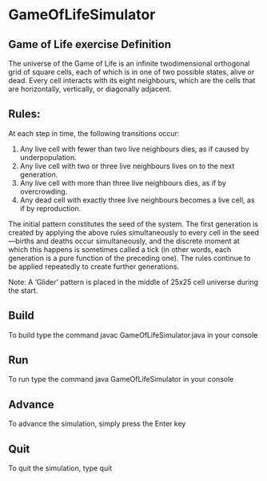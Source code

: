 # GameOfLifeSimulator

## Game of Life exercise Definition
The universe of the Game of Life is an infinite two­dimensional orthogonal grid of square cells, each of which is in one of two possible states, alive or dead. Every cell interacts with its eight neighbours, which are the cells that are horizontally, vertically, or diagonally adjacent.

## Rules:

At each step in time, the following transitions occur:
1. Any live cell with fewer than two live neighbours dies, as if caused by under­population.
2. Any live cell with two or three live neighbours lives on to the next generation.
3. Any live cell with more than three live neighbours dies, as if by overcrowding.
4. Any dead cell with exactly three live neighbours becomes a live cell, as if by reproduction.

The initial pattern constitutes the seed of the system. The first generation is created by applying the above rules simultaneously to every cell in the seed—births and deaths occur simultaneously, and the discrete moment at which this happens is sometimes called a tick (in other words, each generation is a pure function of the preceding one). The rules continue to be applied repeatedly to create further generations.

Note: A ‘Glider’ pattern is placed in the middle of 25x25 cell universe during the start.


## Build
To build type the command javac GameOfLifeSimulator.java in your console

## Run
To run type the command java GameOfLifeSimulator in your console

## Advance
To advance the simulation, simply press the Enter key

## Quit
To quit the simulation, type quit
